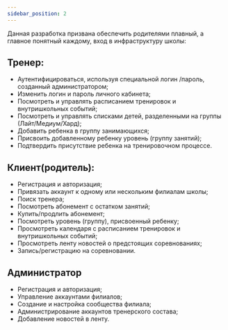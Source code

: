 ```yaml
---
sidebar_position: 2
---
```

Данная разработка призвана обеспечить родителями плавный, а главное понятный каждому, вход в инфраструктуру школы:

## Тренер:
* Аутентифицироваться, используя специальной логин /пароль, созданный администратором;
* Изменить логин и пароль личного кабинета;
* Посмотреть и управлять расписанием тренировок и внутришкольных событий;
* Посмотреть и управлять списками детей, разделенными на группы (Лайт/Медиум/Хард);
* Добавить ребенка в группу занимающихся;
* Присвоить добавленному ребенку уровень (группу занятий);
* Подтвердить присутствие ребенка на тренировочном процессе.

## Клиент(родитель):
* Регистрация и авторизация;
* Привязать аккаунт к одному или нескольким филиалам школы;
* Поиск тренера;
* Посмотреть абонемент с остатком занятий;
* Купить/продлить абонемент;
* Посмотреть уровень (группу), присвоенный ребенку;
* Просмотреть календаря с расписанием тренировок и внутришкольных событий;
* Просмотреть ленту новостей о предстоящих соревнованиях;
* Запись/регистрацию на соревновании.
## Администратор
* Регистрация и авторизация;
* Управление аккаунтами филиалов;
* Создание и настройка сообщества филиала;
* Администрирование аккаунтов тренерского состава;
* Добавление новостей в ленту.